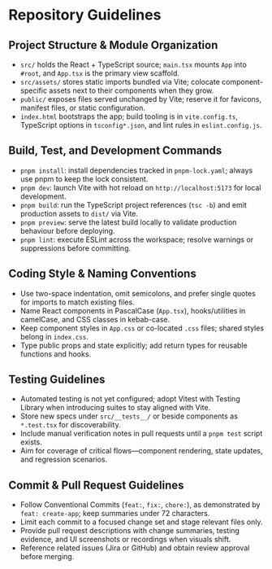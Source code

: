 # Repository Guidelines

## Project Structure & Module Organization
- `src/` holds the React + TypeScript source; `main.tsx` mounts `App` into `#root`, and `App.tsx` is the primary view scaffold.
- `src/assets/` stores static imports bundled via Vite; colocate component-specific assets next to their components when they grow.
- `public/` exposes files served unchanged by Vite; reserve it for favicons, manifest files, or static configuration.
- `index.html` bootstraps the app; build tooling is in `vite.config.ts`, TypeScript options in `tsconfig*.json`, and lint rules in `eslint.config.js`.

## Build, Test, and Development Commands
- `pnpm install`: install dependencies tracked in `pnpm-lock.yaml`; always use pnpm to keep the lock consistent.
- `pnpm dev`: launch Vite with hot reload on `http://localhost:5173` for local development.
- `pnpm build`: run the TypeScript project references (`tsc -b`) and emit production assets to `dist/` via Vite.
- `pnpm preview`: serve the latest build locally to validate production behaviour before deploying.
- `pnpm lint`: execute ESLint across the workspace; resolve warnings or suppressions before committing.

## Coding Style & Naming Conventions
- Use two-space indentation, omit semicolons, and prefer single quotes for imports to match existing files.
- Name React components in PascalCase (`App.tsx`), hooks/utilities in camelCase, and CSS classes in kebab-case.
- Keep component styles in `App.css` or co-located `.css` files; shared styles belong in `index.css`.
- Type public props and state explicitly; add return types for reusable functions and hooks.

## Testing Guidelines
- Automated testing is not yet configured; adopt Vitest with Testing Library when introducing suites to stay aligned with Vite.
- Store new specs under `src/__tests__/` or beside components as `*.test.tsx` for discoverability.
- Include manual verification notes in pull requests until a `pnpm test` script exists.
- Aim for coverage of critical flows—component rendering, state updates, and regression scenarios.

## Commit & Pull Request Guidelines
- Follow Conventional Commits (`feat:`, `fix:`, `chore:`), as demonstrated by `feat: create-app`; keep summaries under 72 characters.
- Limit each commit to a focused change set and stage relevant files only.
- Provide pull request descriptions with change summaries, testing evidence, and UI screenshots or recordings when visuals shift.
- Reference related issues (Jira or GitHub) and obtain review approval before merging.
